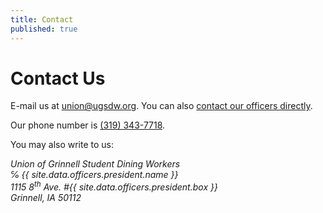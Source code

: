 ```yaml
---
title: Contact
published: true
---
```


# Contact Us

E-mail us at <a href="mailto:union@ugsdw.org" target="_blank">union@ugsdw.org</a>.
You can also [contact our officers directly](/about/#leadership).

Our phone number is [(319) 343-7718](tel:+3193437718).

You may also write to us:

<address>
    Union of Grinnell Student Dining Workers <br>
    ℅ {{ site.data.officers.president.name }} <br>
    1115 8<sup>th</sup> Ave. #{{ site.data.officers.president.box }} <br>
    Grinnell, IA 50112 
</address>
